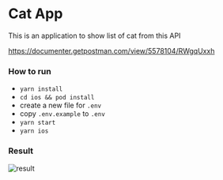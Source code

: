 # Cat App
This is an application to show list of cat from this API

https://documenter.getpostman.com/view/5578104/RWgqUxxh

### How to run
- `yarn install`
- `cd ios && pod install`
- create a new file for `.env`
- copy `.env.example` to `.env`
- `yarn start`
- `yarn ios`

### Result
![result](https://user-images.githubusercontent.com/27923352/236628434-543051ab-71aa-4d09-a280-5e5953d4d553.gif)
